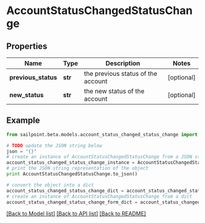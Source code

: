 # AccountStatusChangedStatusChange


## Properties

Name | Type | Description | Notes
------------ | ------------- | ------------- | -------------
**previous_status** | **str** | the previous status of the account | [optional] 
**new_status** | **str** | the new status of the account | [optional] 

## Example

```python
from sailpoint.beta.models.account_status_changed_status_change import AccountStatusChangedStatusChange

# TODO update the JSON string below
json = "{}"
# create an instance of AccountStatusChangedStatusChange from a JSON string
account_status_changed_status_change_instance = AccountStatusChangedStatusChange.from_json(json)
# print the JSON string representation of the object
print AccountStatusChangedStatusChange.to_json()

# convert the object into a dict
account_status_changed_status_change_dict = account_status_changed_status_change_instance.to_dict()
# create an instance of AccountStatusChangedStatusChange from a dict
account_status_changed_status_change_form_dict = account_status_changed_status_change.from_dict(account_status_changed_status_change_dict)
```
[[Back to Model list]](../README.md#documentation-for-models) [[Back to API list]](../README.md#documentation-for-api-endpoints) [[Back to README]](../README.md)


